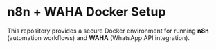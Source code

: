 # n8n + WAHA Docker Setup

This repository provides a secure Docker environment for running **n8n** (automation workflows) and **WAHA** (WhatsApp API integration).
